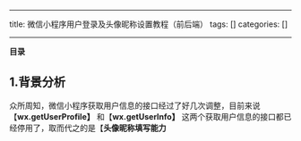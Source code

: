 
--- 
title:  微信小程序用户登录及头像昵称设置教程（前后端） 
tags: []
categories: [] 

---
**目录**































## 1.背景分析

众所周知，微信小程序获取用户信息的接口经过了好几次调整，目前来说【**wx.getUserProfile】** 和【**wx.getUserInfo】** 这两个获取用户信息的接口都已经停用了，取而代之的是【**头像昵称填写能力**
